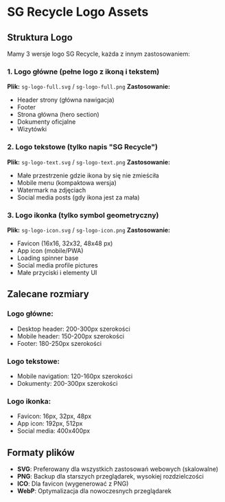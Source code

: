 # SG Recycle Logo Assets

## Struktura Logo

Mamy 3 wersje logo SG Recycle, każda z innym zastosowaniem:

### 1. Logo główne (pełne logo z ikoną i tekstem)
**Plik:** `sg-logo-full.svg` / `sg-logo-full.png`
**Zastosowanie:**
- Header strony (główna nawigacja)
- Footer
- Strona główna (hero section)
- Dokumenty oficjalne
- Wizytówki

### 2. Logo tekstowe (tylko napis "SG Recycle")
**Plik:** `sg-logo-text.svg` / `sg-logo-text.png`
**Zastosowanie:**
- Małe przestrzenie gdzie ikona by się nie zmieściła
- Mobile menu (kompaktowa wersja)
- Watermark na zdjęciach
- Social media posts (gdy ikona jest za mała)

### 3. Logo ikonka (tylko symbol geometryczny)
**Plik:** `sg-logo-icon.svg` / `sg-logo-icon.png`
**Zastosowanie:**
- Favicon (16x16, 32x32, 48x48 px)
- App icon (mobile/PWA)
- Loading spinner base
- Social media profile pictures
- Małe przyciski i elementy UI

## Zalecane rozmiary

### Logo główne:
- Desktop header: 200-300px szerokości
- Mobile header: 150-200px szerokości
- Footer: 180-250px szerokości

### Logo tekstowe:
- Mobile navigation: 120-160px szerokości
- Dokumenty: 200-300px szerokości

### Logo ikonka:
- Favicon: 16px, 32px, 48px
- App icon: 192px, 512px
- Social media: 400x400px

## Formaty plików

- **SVG**: Preferowany dla wszystkich zastosowań webowych (skalowalne)
- **PNG**: Backup dla starszych przeglądarek, wysokiej rozdzielczości
- **ICO**: Dla favicon (wygenerować z PNG)
- **WebP**: Optymalizacja dla nowoczesnych przeglądarek
